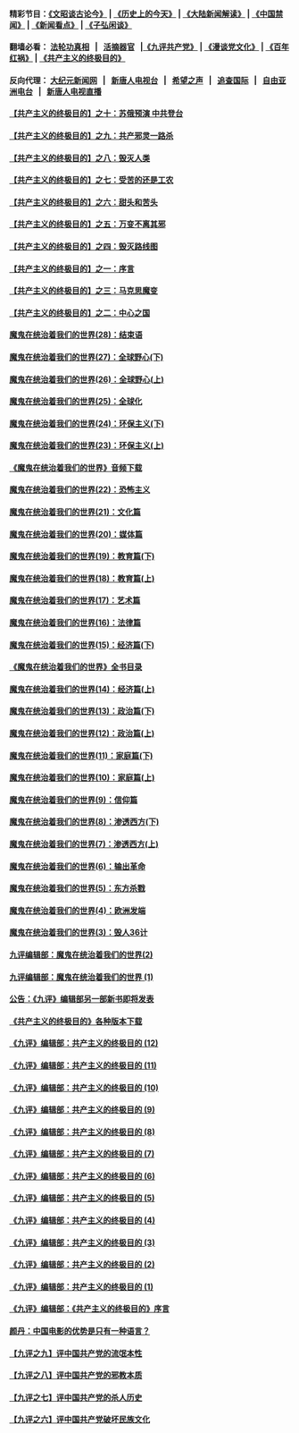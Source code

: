 #### 精彩节目：[《文昭谈古论今》](http://134.209.198.168/wenzhao) | [《历史上的今天》](http://134.209.198.168/today-in-history) | [《大陆新闻解读》](http://134.209.198.168/ntdtv-comedy) | [《中国禁闻》](http://134.209.198.168/ntdtv-news) | [《新闻看点》](http://134.209.198.168/news-insight) | [《子弘闲谈》](http://134.209.198.168/zihongxiantan/) 

 #### 翻墙必看： [法轮功真相](http://134.209.198.168:10000/videos/truth.html) &nbsp;&nbsp;|&nbsp;&nbsp; [活摘器官](http://134.209.198.168:10000/videos/res/Organs/) &nbsp;&nbsp;|[《九评共产党》](http://134.209.198.168:10000/videos/jiuping) | [《漫谈党文化》](http://134.209.198.168:10000/videos/mtdwh) | [《百年红祸》](http://134.209.198.168:10000/videos/bnhh) | [《共产主义的终极目的》](http://134.209.198.168:10000/videos/res/zjmd) 

 #### 反向代理： [大纪元新闻网](http://134.209.198.168:10080/) &nbsp;&nbsp;|&nbsp;&nbsp; [新唐人电视台](http://134.209.198.168:8000/) &nbsp;&nbsp;|&nbsp;&nbsp; [希望之声](http://134.209.198.168:8200/) &nbsp;&nbsp;|&nbsp;&nbsp; [追查国际](http://134.209.198.168:10010/) &nbsp;&nbsp;|&nbsp;&nbsp; [自由亚洲电台](http://134.209.198.168:9800/) &nbsp;&nbsp;|&nbsp;&nbsp; [新唐人电视直播](http://134.209.198.168/) 

#### [【共产主义的终极目的】之十：苏俄预演 中共登台](../pages/nsc422/n11118424.md?t=03182136) 

#### [【共产主义的终极目的】之九：共产邪灵一路杀](../pages/nsc422/n11114139.md?t=03182136) 

#### [【共产主义的终极目的】之八：毁灭人类](../pages/nsc422/n11108503.md?t=03182136) 

#### [【共产主义的终极目的】之七：受苦的还是工农](../pages/nsc422/n11101809.md?t=03182136) 

#### [【共产主义的终极目的】之六：甜头和苦头](../pages/nsc422/n11096971.md?t=03182136) 

#### [【共产主义的终极目的】之五：万变不离其邪](../pages/nsc422/n11091285.md?t=03182136) 

#### [【共产主义的终极目的】之四：毁灭路线图](../pages/nsc422/n11086284.md?t=03182136) 

#### [【共产主义的终极目的】之一：序言](../pages/nsc422/n11086077.md?t=03182136) 

#### [【共产主义的终极目的】之三：马克思魔变](../pages/nsc422/n11061941.md?t=03182136) 

#### [【共产主义的终极目的】之二：中心之国](../pages/nsc422/n11047728.md?t=03182136) 

#### [魔鬼在统治着我们的世界(28)：结束语](../pages/nsc422/n10936246.md?t=03182136) 

#### [魔鬼在统治着我们的世界(27)：全球野心(下)](../pages/nsc422/n10928319.md?t=03182136) 

#### [魔鬼在统治着我们的世界(26)：全球野心(上)](../pages/nsc422/n10900318.md?t=03182136) 

#### [魔鬼在统治着我们的世界(25)：全球化](../pages/nsc422/n10788205.md?t=03182136) 

#### [魔鬼在统治着我们的世界(24)：环保主义(下)](../pages/nsc422/n10695307.md?t=03182136) 

#### [魔鬼在统治着我们的世界(23)：环保主义(上)](../pages/nsc422/n10688613.md?t=03182136) 

#### [《魔鬼在统治着我们的世界》音频下载](../pages/nsc422/n10635553.md?t=03182136) 

#### [魔鬼在统治着我们的世界(22)：恐怖主义](../pages/nsc422/n10614727.md?t=03182136) 

#### [魔鬼在统治着我们的世界(21)：文化篇](../pages/nsc422/n10597706.md?t=03182136) 

#### [魔鬼在统治着我们的世界(20)：媒体篇](../pages/nsc422/n10586579.md?t=03182136) 

#### [魔鬼在统治着我们的世界(19)：教育篇(下)](../pages/nsc422/n10564808.md?t=03182136) 

#### [魔鬼在统治着我们的世界(18)：教育篇(上)](../pages/nsc422/n10526970.md?t=03182136) 

#### [魔鬼在统治着我们的世界(17)：艺术篇](../pages/nsc422/n10499093.md?t=03182136) 

#### [魔鬼在统治着我们的世界(16)：法律篇](../pages/nsc422/n10485969.md?t=03182136) 

#### [魔鬼在统治着我们的世界(15)：经济篇(下)](../pages/nsc422/n10469975.md?t=03182136) 

#### [《魔鬼在统治着我们的世界》全书目录](../pages/nsc422/n10464261.md?t=03182136) 

#### [魔鬼在统治着我们的世界(14)：经济篇(上)](../pages/nsc422/n10457370.md?t=03182136) 

#### [魔鬼在统治着我们的世界(13)：政治篇(下)](../pages/nsc422/n10448270.md?t=03182136) 

#### [魔鬼在统治着我们的世界(12)：政治篇(上)](../pages/nsc422/n10444576.md?t=03182136) 

#### [魔鬼在统治着我们的世界(11)：家庭篇(下)](../pages/nsc422/n10440961.md?t=03182136) 

#### [魔鬼在统治着我们的世界(10)：家庭篇(上)](../pages/nsc422/n10435448.md?t=03182136) 

#### [魔鬼在统治着我们的世界(9)：信仰篇](../pages/nsc422/n10432159.md?t=03182136) 

#### [魔鬼在统治着我们的世界(8)：渗透西方(下)](../pages/nsc422/n10429603.md?t=03182136) 

#### [魔鬼在统治着我们的世界(7)：渗透西方(上)](../pages/nsc422/n10426013.md?t=03182136) 

#### [魔鬼在统治着我们的世界(6)：输出革命](../pages/nsc422/n10421536.md?t=03182136) 

#### [魔鬼在统治着我们的世界(5)：东方杀戮](../pages/nsc422/n10417707.md?t=03182136) 

#### [魔鬼在统治着我们的世界(4)：欧洲发端](../pages/nsc422/n10414890.md?t=03182136) 

#### [魔鬼在统治着我们的世界(3)：毁人36计](../pages/nsc422/n10411583.md?t=03182136) 

#### [九评编辑部：魔鬼在统治着我们的世界(2)](../pages/nsc422/n10410036.md?t=03182136) 

#### [九评编辑部：魔鬼在统治着我们的世界 (1)](../pages/nsc422/n10406825.md?t=03182136) 

#### [公告：《九评》编辑部另一部新书即将发表](../pages/nsc422/n10405104.md?t=03182136) 

#### [《共产主义的终极目的》各种版本下载](../pages/nsc422/n10022138.md?t=03182136) 

#### [《九评》编辑部：共产主义的终极目的 (12)](../pages/nsc422/n9933272.md?t=03182136) 

#### [《九评》编辑部：共产主义的终极目的 (11)](../pages/nsc422/n9924973.md?t=03182136) 

#### [《九评》编辑部：共产主义的终极目的 (10)](../pages/nsc422/n9920883.md?t=03182136) 

#### [《九评》编辑部：共产主义的终极目的 (9)](../pages/nsc422/n9916363.md?t=03182136) 

#### [《九评》编辑部：共产主义的终极目的 (8)](../pages/nsc422/n9912488.md?t=03182136) 

#### [《九评》编辑部：共产主义的终极目的 (7)](../pages/nsc422/n9901176.md?t=03182136) 

#### [《九评》编辑部：共产主义的终极目的 (6)](../pages/nsc422/n9899359.md?t=03182136) 

#### [《九评》编辑部：共产主义的终极目的 (5)](../pages/nsc422/n9893174.md?t=03182136) 

#### [《九评》编辑部：共产主义的终极目的 (4)](../pages/nsc422/n9891246.md?t=03182136) 

#### [《九评》编辑部：共产主义的终极目的 (3)](../pages/nsc422/n9879879.md?t=03182136) 

#### [《九评》编辑部：共产主义的终极目的 (2)](../pages/nsc422/n9876205.md?t=03182136) 

#### [《九评》编辑部：共产主义的终极目的 (1)](../pages/nsc422/n9865857.md?t=03182136) 

#### [《九评》编辑部：《共产主义的终极目的》序言](../pages/nsc422/n9862666.md?t=03182136) 

#### [颜丹：中国电影的优势是只有一种语言？](../pages/nsc422/n9583062.md?t=03182136) 

#### [【九评之九】评中国共产党的流氓本性](../pages/nsc422/n737542.md?t=03182136) 

#### [【九评之八】评中国共产党的邪教本质](../pages/nsc422/n735942.md?t=03182136) 

#### [【九评之七】评中国共产党的杀人历史](../pages/nsc422/n733806.md?t=03182136) 

#### [【九评之六】评中国共产党破坏民族文化](../pages/nsc422/n731667.md?t=03182136) 

